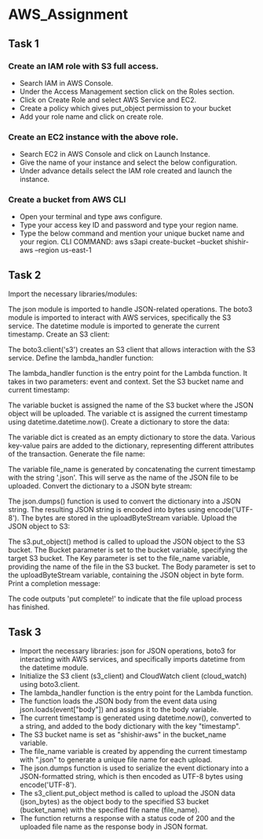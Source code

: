 # AWS_Assignment

## Task 1
### Create an IAM role with S3 full access.   
- Search IAM in AWS Console.
- Under the Access Management section click on the Roles section.
- Click on Create Role and select AWS Service and EC2.
- Create a policy which gives put_object permission to your bucket
- Add your role name and click on create role.

### Create an EC2 instance with the above role.         
- Search EC2 in AWS Console and click on Launch Instance.
- Give the name of your instance and select the below configuration.
- Under advance details select the IAM role created and launch the instance.

### Create a bucket from AWS CLI 
- Open your terminal and type aws configure.
- Type your access key ID and password and type your region name.
- Type the below command and mention your unique bucket name and your region.
CLI COMMAND: aws s3api create-bucket –bucket shishir-aws –region us-east-1



## Task 2
Import the necessary libraries/modules:

The json module is imported to handle JSON-related operations.
The boto3 module is imported to interact with AWS services, specifically the S3 service.
The datetime module is imported to generate the current timestamp.
Create an S3 client:

The boto3.client('s3') creates an S3 client that allows interaction with the S3 service.
Define the lambda_handler function:

The lambda_handler function is the entry point for the Lambda function. It takes in two parameters: event and context.
Set the S3 bucket name and current timestamp:

The variable bucket is assigned the name of the S3 bucket where the JSON object will be uploaded.
The variable ct is assigned the current timestamp using datetime.datetime.now().
Create a dictionary to store the data:

The variable dict is created as an empty dictionary to store the data.
Various key-value pairs are added to the dictionary, representing different attributes of the transaction.
Generate the file name:

The variable file_name is generated by concatenating the current timestamp with the string '.json'. This will serve as the name of the JSON file to be uploaded.
Convert the dictionary to a JSON byte stream:

The json.dumps() function is used to convert the dictionary into a JSON string.
The resulting JSON string is encoded into bytes using encode('UTF-8').
The bytes are stored in the uploadByteStream variable.
Upload the JSON object to S3:

The s3.put_object() method is called to upload the JSON object to the S3 bucket.
The Bucket parameter is set to the bucket variable, specifying the target S3 bucket.
The Key parameter is set to the file_name variable, providing the name of the file in the S3 bucket.
The Body parameter is set to the uploadByteStream variable, containing the JSON object in byte form.
Print a completion message:

The code outputs 'put complete!' to indicate that the file upload process has finished.




## Task 3
- Import the necessary libraries: json for JSON operations, boto3 for interacting with AWS services, and specifically imports datetime from the datetime module.
- Initialize the S3 client (s3_client) and CloudWatch client (cloud_watch) using boto3.client.
- The lambda_handler function is the entry point for the Lambda function.
- The function loads the JSON body from the event data using json.loads(event["body"]) and assigns it to the body variable.
- The current timestamp is generated using datetime.now(), converted to a string, and added to the body dictionary with the key "timestamp".
- The S3 bucket name is set as "shishir-aws" in the bucket_name variable.
- The file_name variable is created by appending the current timestamp with ".json" to generate a unique file name for each upload.
- The json.dumps function is used to serialize the event dictionary into a JSON-formatted string, which is then encoded as UTF-8 bytes using encode('UTF-8').
- The s3_client.put_object method is called to upload the JSON data (json_bytes) as the object body to the specified S3 bucket (bucket_name) with the specified file name (file_name).
- The function returns a response with a status code of 200 and the uploaded file name as the response body in JSON format.



